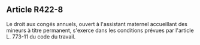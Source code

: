 ## Article R422-8

Le droit aux congés annuels, ouvert à l'assistant maternel accueillant des mineurs à titre permanent, s'exerce
dans les conditions prévues par l'article L. 773-11 du code du travail.

